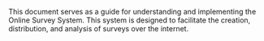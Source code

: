 This document serves as a guide for understanding and implementing the Online Survey System. This system is designed to facilitate the creation, distribution, and analysis of surveys over the internet.
